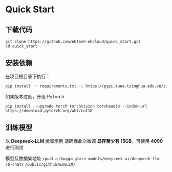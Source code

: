 # Quick Start

## 下载代码
```
git clone https://github.com/ebtech-ebcloud/quick_start.git
cd quick_start
```

## 安装依赖

在项目根目录下执行：

```bash
pip install -r requirements.txt -i https://pypi.tuna.tsinghua.edu.cn/simple
```
如果版本过低，升级 PyTorch
```
pip install --upgrade torch torchvision torchaudio --index-url https://download.pytorch.org/whl/cu118
```
## 训练模型
以 **Deepseek-LLM** 微调示例
请确保此次微调 **显存至少有 15GB**，可使用 **4090** 进行测试

模型及数据集地址
`/public/huggingface-models/deepseek-ai/deepseek-llm-7b-chat/`
`/public/github/EmoLLM/`

